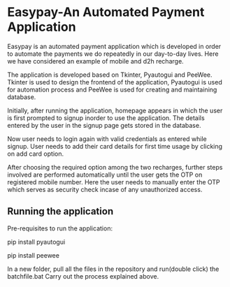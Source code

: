 # Easypay-An Automated Payment Application
Easypay is an automated payment application which is developed in order to automate the payments we do repeatedly in our day-to-day lives. Here we have considered an example of mobile and d2h recharge.

The application is developed based on Tkinter, Pyautogui and PeeWee.
Tkinter is used to design the frontend of the application, Pyautogui is used for automation process and PeeWee is used for creating and maintaining database.

Initially, after running the application, homepage appears in which the user is first prompted to signup inorder to use the application.
The details entered by the user in the signup page gets stored in the database.

Now user needs to login again with valid credentials as entered while signup. User needs to add their card details for first time usage by clicking on add card option.

After choosing the required option among the two recharges, further steps involved are performed automatically until the user gets the OTP on registered mobile number.
Here the user needs to manually enter the OTP which serves as security check incase of any unauthorized access.

## Running the application
Pre-requisites to run the application:

pip install pyautogui

pip install peewee

In a new folder, pull all the files in the repository and run(double click) the batchfile.bat
Carry out the process explained above.
